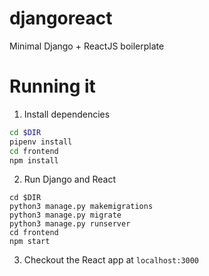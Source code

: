 # djangoreact
Minimal Django + ReactJS boilerplate

# Running it
1. Install dependencies
```bash
cd $DIR
pipenv install
cd frontend
npm install
```
2. Run Django and React
```
cd $DIR
python3 manage.py makemigrations
python3 manage.py migrate
python3 manage.py runserver
cd frontend
npm start
```
3. Checkout the React app at `localhost:3000`
